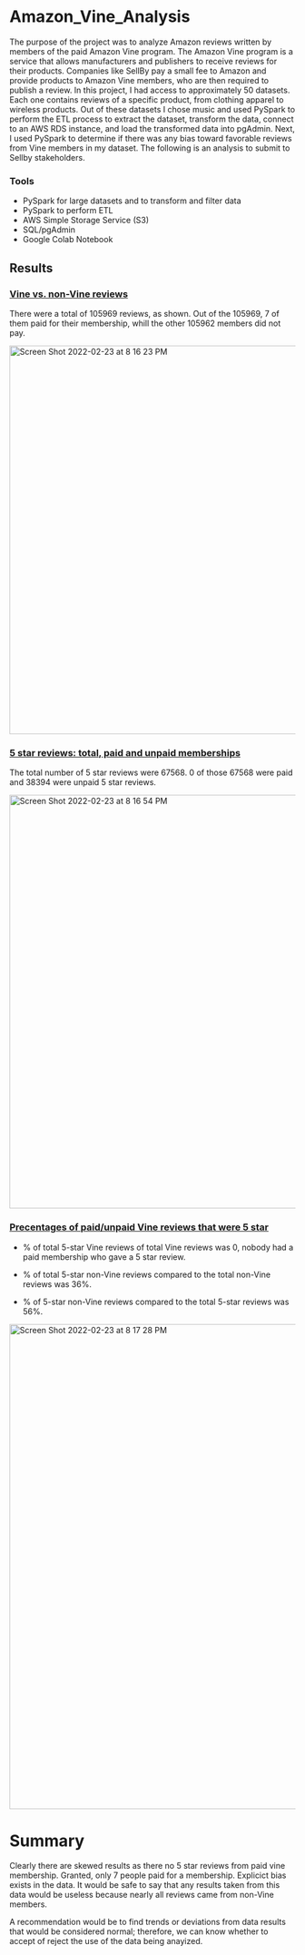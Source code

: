 # Amazon_Vine_Analysis
The purpose of the project was to analyze Amazon reviews written by members of the paid Amazon Vine program. The Amazon Vine program is a service that allows manufacturers and publishers to receive reviews for their products. Companies like SellBy pay a small fee to Amazon and provide products to Amazon Vine members, who are then required to publish a review.
In this project, I had access to approximately 50 datasets. Each one contains reviews of a specific product, from clothing apparel to wireless products. Out of these datasets I chose music and used PySpark to perform the ETL process to extract the dataset, transform the data, connect to an AWS RDS instance, and load the transformed data into pgAdmin. Next, I used PySpark to determine if there was any bias toward favorable reviews from Vine members in my dataset. The following is an analysis to submit to Sellby stakeholders.

### Tools
  * PySpark for large datasets and to transform and filter data
  * PySpark to perform ETL
  * AWS Simple Storage Service (S3)
  * SQL/pgAdmin
  * Google Colab Notebook

## Results

### <ins>Vine vs. non-Vine reviews
   There were a total of 105969 reviews, as shown. Out of the 105969, 7 of them paid for their membership, whill the other 105962 members did not pay.

<img width="685" alt="Screen Shot 2022-02-23 at 8 16 23 PM" src="https://user-images.githubusercontent.com/86068655/155439058-f63da29b-7d15-46de-895b-2b370c36dbb5.png">


### <ins>5 star reviews: total, paid and unpaid memberships
   The total number of 5 star reviews were 67568. 0 of those 67568 were paid and 38394 were unpaid 5 star reviews.

<img width="729" alt="Screen Shot 2022-02-23 at 8 16 54 PM" src="https://user-images.githubusercontent.com/86068655/155439456-a10ac343-225d-4033-9829-8a9708dcf91d.png">


### <ins>Precentages of paid/unpaid Vine reviews that were 5 star

* % of total 5-star Vine reviews of total Vine reviews was 0, nobody had a paid membership who gave a 5 star review.

* % of total 5-star non-Vine reviews compared to the total non-Vine reviews was 36%.

* % of 5-star non-Vine reviews compared to the total 5-star reviews was 56%.

<img width="855" alt="Screen Shot 2022-02-23 at 8 17 28 PM" src="https://user-images.githubusercontent.com/86068655/155440126-c86baf76-a7cf-43e6-811d-d3c42a9f1b4c.png">

# Summary
Clearly there are skewed results as there no 5 star reviews from paid vine membership. Granted, only 7 people paid for a membership. Explicict bias exists in the data. It would be safe to say that any results taken from this data would be useless because nearly all reviews came from non-Vine members.

A recommendation would be to find trends or deviations from data results that would be considered normal; therefore, we can know whether to accept of reject the use of the data being anayized. 

